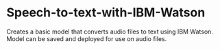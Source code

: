 # Speech-to-text-with-IBM-Watson
Creates a basic model that converts audio files to text using IBM Watson. Model can be saved and deployed for use on audio files.
